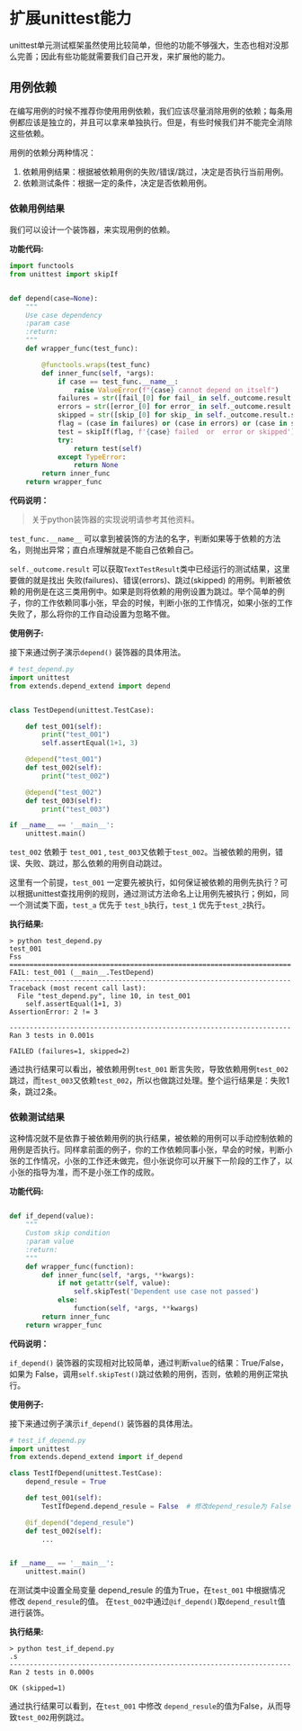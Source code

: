 # 扩展unittest能力

unittest单元测试框架虽然使用比较简单，但他的功能不够强大，生态也相对没那么完善；因此有些功能就需要我们自己开发，来扩展他的能力。

## 用例依赖

在编写用例的时候不推荐你使用用例依赖，我们应该尽量消除用例的依赖；每条用例都应该是独立的，并且可以拿来单独执行。但是，有些时候我们并不能完全消除这些依赖。

用例的依赖分两种情况：

1. 依赖用例结果：根据被依赖用例的失败/错误/跳过，决定是否执行当前用例。
2. 依赖测试条件：根据一定的条件，决定是否依赖用例。

### 依赖用例结果

我们可以设计一个装饰器，来实现用例的依赖。

__功能代码:__

```py
import functools
from unittest import skipIf


def depend(case=None):
    """
    Use case dependency
    :param case
    :return:
    """
    def wrapper_func(test_func):

        @functools.wraps(test_func)
        def inner_func(self, *args):
            if case == test_func.__name__:
                raise ValueError(f"{case} cannot depend on itself")
            failures = str([fail_[0] for fail_ in self._outcome.result.failures])
            errors = str([error_[0] for error_ in self._outcome.result.errors])
            skipped = str([skip_[0] for skip_ in self._outcome.result.skipped])
            flag = (case in failures) or (case in errors) or (case in skipped)
            test = skipIf(flag, f'{case} failed  or  error or skipped')(test_func)
            try:
                return test(self)
            except TypeError:
                return None
        return inner_func
    return wrapper_func
```

__代码说明：__

> 关于python装饰器的实现说明请参考其他资料。

`test_func.__name__` 可以拿到被装饰的方法的名字，判断如果等于依赖的方法名，则抛出异常；直白点理解就是不能自己依赖自己。

`self._outcome.result` 可以获取`TextTestResult`类中已经运行的测试结果，这里要做的就是找出 失败(failures)、错误(errors)、跳过(skipped) 的用例。判断被依赖的用例是在这三类用例中。如果是则将依赖的用例设置为跳过。举个简单的例子，你的工作依赖同事小张，早会的时候，判断小张的工作情况，如果小张的工作失败了，那么将你的工作自动设置为忽略不做。

__使用例子:__

接下来通过例子演示`depend()` 装饰器的具体用法。

```py
# test_depend.py
import unittest
from extends.depend_extend import depend


class TestDepend(unittest.TestCase):

    def test_001(self):
        print("test_001")
        self.assertEqual(1+1, 3)

    @depend("test_001")
    def test_002(self):
        print("test_002")

    @depend("test_002")
    def test_003(self):
        print("test_003")

if __name__ == '__main__':
    unittest.main()
```

`test_002` 依赖于 `test_001` , `test_003`又依赖于`test_002`。当被依赖的用例，错误、失败、跳过，那么依赖的用例自动跳过。

这里有一个前提，`test_001` 一定要先被执行，如何保证被依赖的用例先执行？可以根据unittest查找用例的规则，通过测试方法命名上让用例先被执行；例如，同一个测试类下面，`test_a` 优先于 `test_b`执行，`test_1` 优先于`test_2`执行。

__执行结果:__

```shell
> python test_depend.py
test_001
Fss
======================================================================
FAIL: test_001 (__main__.TestDepend)
----------------------------------------------------------------------
Traceback (most recent call last):
  File "test_depend.py", line 10, in test_001
    self.assertEqual(1+1, 3)
AssertionError: 2 != 3

----------------------------------------------------------------------
Ran 3 tests in 0.001s

FAILED (failures=1, skipped=2)
```

通过执行结果可以看出，被依赖用例`test_001` 断言失败，导致依赖用例`test_002`跳过，而`test_003`又依赖`test_002`，所以也做跳过处理。整个运行结果是：失败1条，跳过2条。

### 依赖测试结果

这种情况就不是依靠于被依赖用例的执行结果，被依赖的用例可以手动控制依赖的用例是否执行。同样拿前面的例子，你的工作依赖同事小张，早会的时候，判断小张的工作情况，小张的工作还未做完，但小张说你可以开展下一阶段的工作了，以小张的指导为准，而不是小张工作的成败。

__功能代码:__

```py

def if_depend(value):
    """
    Custom skip condition
    :param value
    :return:
    """
    def wrapper_func(function):
        def inner_func(self, *args, **kwargs):
            if not getattr(self, value):
                self.skipTest('Dependent use case not passed')
            else:
                function(self, *args, **kwargs)
        return inner_func
    return wrapper_func
```

__代码说明：__

`if_depend()` 装饰器的实现相对比较简单，通过判断`value`的结果：True/False，如果为 False，调用`self.skipTest()`跳过依赖的用例，否则，依赖的用例正常执行。

__使用例子:__

接下来通过例子演示`if_depend()` 装饰器的具体用法。

```py
# test_if_depend.py
import unittest
from extends.depend_extend import if_depend

class TestIfDepend(unittest.TestCase):
    depend_resule = True

    def test_001(self):
        TestIfDepend.depend_resule = False  # 修改depend_resule为 False

    @if_depend("depend_resule")
    def test_002(self):
        ...


if __name__ == '__main__':
    unittest.main()
```

在测试类中设置全局变量 depend_resule 的值为True，在`test_001` 中根据情况修改 `depend_resule`的值。 在`test_002`中通过`@if_depend()`取`depend_result`值进行装饰。

__执行结果:__

```shell
> python test_if_depend.py
.s
----------------------------------------------------------------------
Ran 2 tests in 0.000s

OK (skipped=1)
```

通过执行结果可以看到，在`test_001` 中修改 `depend_resule`的值为False，从而导致`test_002`用例跳过。

